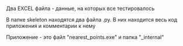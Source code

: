 Два EXCEL файла - данные, на которых все тестировалось

В папке skeleton находятся два файла .py. В них находится весь код приложения и комментарии к нему

Приложение - это файл "nearest_points.exe" и папка "_internal"
